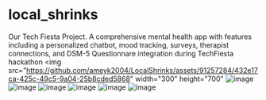 # local_shrinks

Our Tech Fiesta Project.
A comprehensive mental health app with features including a personalized chatbot, mood
tracking, surveys, therapist connections, and DSM-5 Questionnare integration during TechFiesta
hackathon 
<img src="https://github.com/ameyk2004/LocalShrinks/assets/91257284/432e17ca-425c-49c5-9a04-25b8cded5868" width="300" height="700"
![image](https://github.com/ameyk2004/LocalShrinks/assets/91257284/c33a6b98-2264-4696-bad6-4f6e19104e70)
![image](https://github.com/ameyk2004/LocalShrinks/assets/91257284/5af46c01-34ba-4f70-bd15-1aed75efaa41)
![image](https://github.com/ameyk2004/LocalShrinks/assets/91257284/7483436d-abee-42a7-bb09-bedde74d0288)
![image](https://github.com/ameyk2004/LocalShrinks/assets/91257284/f4566131-13c2-4efb-9683-4133b5de4c6b)
![image](https://github.com/ameyk2004/LocalShrinks/assets/91257284/c1905bc7-55ff-4f3e-b35b-cfad78b76f94)
![image](https://github.com/ameyk2004/LocalShrinks/assets/91257284/3996ec07-51d8-4030-902c-5f1604f1ef85)
